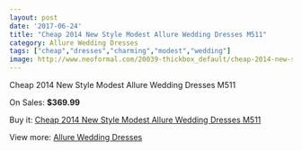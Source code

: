 ```yaml
---
layout: post
date: '2017-06-24'
title: "Cheap 2014 New Style Modest Allure Wedding Dresses M511"
category: Allure Wedding Dresses
tags: ["cheap","dresses","charming","modest","wedding"]
image: http://www.neoformal.com/20039-thickbox_default/cheap-2014-new-style-modest-allure-wedding-dresses-m511.jpg
---
```

Cheap 2014 New Style Modest Allure Wedding Dresses M511

On Sales: **$369.99**
<a href="https://www.neoformal.com/en/allure-wedding-dresses-2014/6385-cheap-2014-new-style-modest-allure-wedding-dresses-m511.html"><amp-img layout="responsive" width="600" height="600" src="//www.neoformal.com/20039-thickbox_default/cheap-2014-new-style-modest-allure-wedding-dresses-m511.jpg" alt="Cheap 2014 New Style Modest Allure Wedding Dresses M511 0" /></a>
<a href="https://www.neoformal.com/en/allure-wedding-dresses-2014/6385-cheap-2014-new-style-modest-allure-wedding-dresses-m511.html"><amp-img layout="responsive" width="600" height="600" src="//www.neoformal.com/20040-thickbox_default/cheap-2014-new-style-modest-allure-wedding-dresses-m511.jpg" alt="Cheap 2014 New Style Modest Allure Wedding Dresses M511 1" /></a>

Buy it: [Cheap 2014 New Style Modest Allure Wedding Dresses M511](https://www.neoformal.com/en/allure-wedding-dresses-2014/6385-cheap-2014-new-style-modest-allure-wedding-dresses-m511.html "Cheap 2014 New Style Modest Allure Wedding Dresses M511")

View more: [Allure Wedding Dresses](https://www.neoformal.com/en/82-allure-wedding-dresses-2014 "Allure Wedding Dresses")